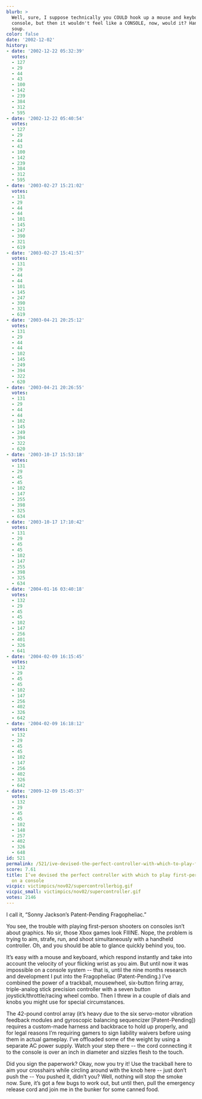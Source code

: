 ```yaml
---
blurb: >
  Well, sure, I suppose technically you COULD hook up a mouse and keyboard to the
  console, but then it wouldn't feel like a CONSOLE, now, would it? Hand me the condensed
  soup.
color: false
date: '2002-12-02'
history:
- date: '2002-12-22 05:32:39'
  votes:
  - 127
  - 29
  - 44
  - 43
  - 100
  - 142
  - 239
  - 384
  - 312
  - 595
- date: '2002-12-22 05:40:54'
  votes:
  - 127
  - 29
  - 44
  - 43
  - 100
  - 142
  - 239
  - 384
  - 312
  - 595
- date: '2003-02-27 15:21:02'
  votes:
  - 131
  - 29
  - 44
  - 44
  - 101
  - 145
  - 247
  - 390
  - 321
  - 619
- date: '2003-02-27 15:41:57'
  votes:
  - 131
  - 29
  - 44
  - 44
  - 101
  - 145
  - 247
  - 390
  - 321
  - 619
- date: '2003-04-21 20:25:12'
  votes:
  - 131
  - 29
  - 44
  - 44
  - 102
  - 145
  - 249
  - 394
  - 322
  - 620
- date: '2003-04-21 20:26:55'
  votes:
  - 131
  - 29
  - 44
  - 44
  - 102
  - 145
  - 249
  - 394
  - 322
  - 620
- date: '2003-10-17 15:53:18'
  votes:
  - 131
  - 29
  - 45
  - 45
  - 102
  - 147
  - 255
  - 398
  - 325
  - 634
- date: '2003-10-17 17:10:42'
  votes:
  - 131
  - 29
  - 45
  - 45
  - 102
  - 147
  - 255
  - 398
  - 325
  - 634
- date: '2004-01-16 03:40:18'
  votes:
  - 132
  - 29
  - 45
  - 45
  - 102
  - 147
  - 256
  - 401
  - 326
  - 641
- date: '2004-02-09 16:15:45'
  votes:
  - 132
  - 29
  - 45
  - 45
  - 102
  - 147
  - 256
  - 402
  - 326
  - 642
- date: '2004-02-09 16:18:12'
  votes:
  - 132
  - 29
  - 45
  - 45
  - 102
  - 147
  - 256
  - 402
  - 326
  - 642
- date: '2009-12-09 15:45:37'
  votes:
  - 132
  - 29
  - 45
  - 45
  - 102
  - 148
  - 257
  - 402
  - 326
  - 648
id: 521
permalink: /521/ive-devised-the-perfect-controller-with-which-to-play-firstperson-shooters-on-a-console/
score: 7.61
title: I’ve devised the perfect controller with which to play first-person shooters
  on a console
vicpic: victimpics/nov02/supercontrollerbig.gif
vicpic_small: victimpics/nov02/supercontroller.gif
votes: 2146
---
```


I call it, “Sonny Jackson’s Patent-Pending Fragopheliac.”

You see, the trouble with playing first-person shooters on consoles
isn’t about graphics. No sir, those Xbox games look FIIINE. Nope, the
problem is trying to aim, strafe, run, and shoot simultaneously with a
handheld controller. Oh, and you should be able to glance quickly behind
you, too.

It’s easy with a mouse and keyboard, which respond instantly and take
into account the velocity of your flicking wrist as you aim. But until
now it was impossible on a console system -- that is, until the nine
months research and development I put into the Fragopheliac
(Patent-Pending.) I’ve combined the power of a trackball, mousewheel,
six-button firing array, triple-analog stick precision controller with a
seven button joystick/throttle/racing wheel combo. Then I threw in a
couple of dials and knobs you might use for special circumstances.

The 42-pound control array (it’s heavy due to the six servo-motor
vibration feedback modules and gyroscopic balancing sequencizer
\[Patent-Pending\]) requires a custom-made harness and backbrace to hold
up properly, and for legal reasons I’m requiring gamers to sign
liability waivers before using them in actual gameplay. I’ve offloaded
some of the weight by using a separate AC power supply. Watch your step
there -- the cord connecting it to the console is over an inch in
diameter and sizzles flesh to the touch.

Did you sign the paperwork? Okay, now you try it! Use the trackball here
to aim your crosshairs while circling around with the knob here -- just
don’t push the -- You pushed it, didn’t you? Well, nothing will stop the
smoke now. Sure, it’s got a few bugs to work out, but until then, pull
the emergency release cord and join me in the bunker for some canned
food.